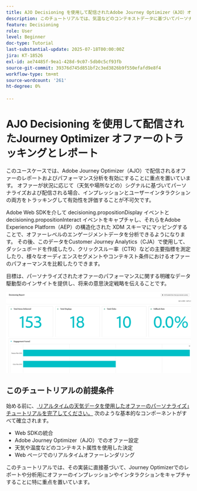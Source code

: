 ```yaml
---
title: AJO Decisioning を使用して配信されたAdobe Journey Optimizer（AJO）オファーのトラッキングとレポート
description: このチュートリアルでは、気温などのコンテキストデータに基づいてパーソナライズされたオファーを提供する、既存のAdobe Journey Optimizer（AJO）の実装を拡張します。 インプレッションとインタラクションイベントをキャプチャし、Journey Optimizer内でレポート用にデータを準備する方法の概要を説明します。
feature: Decisioning
role: User
level: Beginner
doc-type: Tutorial
last-substantial-update: 2025-07-18T00:00:00Z
jira: KT-18526
exl-id: ae74485f-9ea1-428d-9c07-5db0c5cf93fb
source-git-commit: 39376d745d851bf2c3ed3826b9f550efafd9e8f4
workflow-type: tm+mt
source-wordcount: '261'
ht-degree: 0%

---
```


# AJO Decisioning を使用して配信されたJourney Optimizer オファーのトラッキングとレポート

このユースケースでは、Adobe Journey Optimizer（AJO）で配信されるオファーのレポートおよびパフォーマンス分析を有効にすることに重点を置いています。 オファーが状況に応じて（天気や場所などの）シグナルに基づいてパーソナライズおよび配信される場合、インプレッションとユーザーインタラクションの両方をトラッキングして有効性を評価することが不可欠です。

Adobe Web SDKを介して decisioning.propositionDisplay イベントと decisioning.propositionInteract イベントをキャプチャし、それらをAdobe Experience Platform（AEP）の構造化された XDM スキーマにマッピングすることで、オファーレベルのエンゲージメントデータを分析できるようになります。 その後、このデータをCustomer Journey Analytics（CJA）で使用して、ダッシュボードを作成したり、クリックスルー率（CTR）などの主要指標を測定したり、様々なオーディエンスセグメントやコンテキスト条件におけるオファーのパフォーマンスを比較したりできます。

目標は、パーソナライズされたオファーのパフォーマンスに関する明確なデータ駆動型のインサイトを提供し、将来の意思決定戦略を伝えることです。



![reporting-dashboard](assets/dashboard-reporting.png)


## このチュートリアルの前提条件

始める前に、[ リアルタイムの天気データを使用したオファーのパーソナライズ」チュートリアルを完了してください。](https://experienceleague.adobe.com/ja/docs/journey-optimizer-learn/personalizing-offers-with-real-time-weather-data/introduction) 次のような基本的なコンポーネントがすべて確立されます。

- Web SDKの統合
- Adobe Journey Optimizer（AJO）でのオファー設定
- 天気や温度などのコンテキスト属性を使用した決定
- Web ページでのリアルタイムオファーレンダリング

このチュートリアルでは、その実装に直接基づいて、Journey Optimizerでのレポートや分析用にオファーのインプレッションやインタラクションをキャプチャすることに特に重点を置いています。
